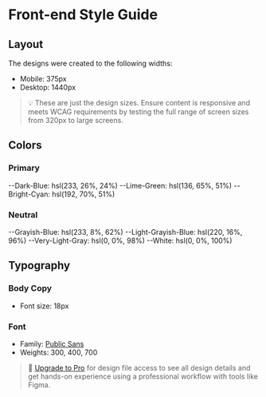 # Front-end Style Guide

## Layout

The designs were created to the following widths:

- Mobile: 375px
- Desktop: 1440px

> 💡 These are just the design sizes. Ensure content is responsive and meets WCAG requirements by testing the full range of screen sizes from 320px to large screens.

## Colors

### Primary

--Dark-Blue: hsl(233, 26%, 24%)
--Lime-Green: hsl(136, 65%, 51%)
--Bright-Cyan: hsl(192, 70%, 51%)

### Neutral

--Grayish-Blue: hsl(233, 8%, 62%)
--Light-Grayish-Blue: hsl(220, 16%, 96%)
--Very-Light-Gray: hsl(0, 0%, 98%)
--White: hsl(0, 0%, 100%)

## Typography

### Body Copy

- Font size: 18px

### Font

- Family: [Public Sans](https://fonts.google.com/specimen/Public+Sans)
- Weights: 300, 400, 700

> 💎 [Upgrade to Pro](https://www.frontendmentor.io/pro?ref=style-guide) for design file access to see all design details and get hands-on experience using a professional workflow with tools like Figma.
